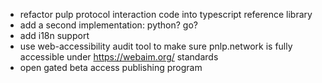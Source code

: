 - refactor pulp protocol interaction code into typescript reference library
- add a second implementation: python? go?
- add i18n support
- use web-accessibility audit tool to make sure pnlp.network is fully accessible under https://webaim.org/ standards
- open gated beta access publishing program
